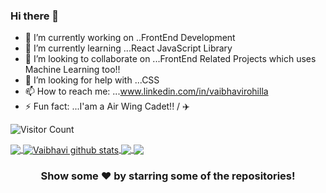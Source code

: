 ### Hi there 👋




- 🔭 I’m currently working on ..FrontEnd Development
- 🌱 I’m currently learning ...React JavaScript Library
- 👯 I’m looking to collaborate on ...FrontEnd Related Projects which uses Machine Learning too!!
- 🤔 I’m looking for help with ...CSS
- 📫 How to reach me: ...www.linkedin.com/in/vaibhavirohilla
- ⚡ Fun fact: ...I'am a Air Wing Cadet!! / ✈️

![Visitor Count](https://profile-counter.glitch.me/vaibhavirohilla741/count.svg)
 


<a href="https://github.com/vaibhavirohilla741">
  <img align="center" src="https://github-readme-stats.vercel.app/api/top-langs/?username=vaibhavirohilla741&theme=light&hide_langs_below=1" />
</a>
<a href="https://github.com/vaibhavirohilla741">
 <img align="center" src="https://github-readme-stats.vercel.app/api?username=vaibhavirohilla741&show_icons=true&theme=light&line_height=27" alt="Vaibhavi github stats"/>
</a>
<a href="https://github.com/vaibhavirohilla741/Operationalizing-ML">
  <img align="center" src="https://github-readme-stats.vercel.app/api/pin/?username=vaibhavirohilla741&repo=Operationalizing-ML&theme=light" />

</a>
<a href="https://github.com/vaibhavirohilla741/Blood-Donation-">
 <img align="center" src="https://github-readme-stats.vercel.app/api/pin/?username=vaibhavirohilla741&repo=Blood-Donation-&theme=light" />
</a>

<div align="center">

### Show some ❤️ by starring some of the repositories!

</div>
